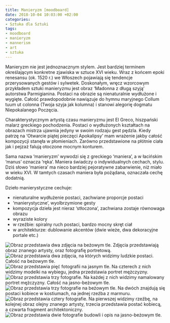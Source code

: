 ```yaml
---
title: Manieryzm [moodboard]
date: 2018-10-04 10:03:00 +02:00
categories:
- Sztuka dla Sztuki
tags:
- moodboard
- manieryzm
- mannerism
- art
- sztuka
---
```


Manieryzm nie jest jednoznacznym stylem. Jest bardziej terminem określającym konkretne zjawiska w sztuce XVI wieku. Wraz z końcem epoki renesansu (ok. 1520 r.) we Włoszech pojawiają się tendencje przerysowanych gestów i sylwetek. Doskonałym, wręcz wzorcowym przykładem sztuki manieryzmu jest obraz ‘Madonna z długą szyją’ autorstwa Parmigianina. Postaci na obrazie są nienaturalnie wydłużone i wygięte. Całość prawdopodobnie nawiązuje do hymnu maryjnego Collum tuum ut colonna (Twoja szyja jak kolumna) i stanowi alegorię dogmatu Niepokalanego Poczęcia.

Charakterystycznym artystą czasu manieryzmu jest El Greco, hiszpański malarz greckiego pochodzenia. Postaci o wydłużonych kształtach na obrazach mistrza ujawnia jedyny w swoim rodzaju gest pędzla. Kiedy patrzę na ‘Otwarcie piątej pieczęci Apokalipsy’ mam wrażenie jakby całość kompozycji stanęła w płomieniach. Zarówno przedstawione na płótnie ciała jak i pejzaż falują otoczone mocnym konturem. 

Sama nazwa ‘manieryzm’ wywodzi się z greckiego ‘maniera’, a w łacińskim ‘manus’ oznacza ‘ręka’. Maniera świadczy o indywidualnych cechach, stylu. Dziś słowo ‘maniera’ ma nieco bardziej pejoratywne zabarwienie, niż miało w wieku XVI. W tamtych czasach maniera była pożądana, oznaczała cechę dodatnią. 

Dzieło manierystyczne cechuje:

* nienaturalne wydłużenie postaci, zachwiane proporcje postaci
* ‘manierystyczne’, wyolbrzymione gesty
* kompozycja dzieła jest nieraz ‘stłoczona’, zachwiana zostaje równowaga obrazu
* wyraziste kolory
* w rzeźbie: spiralny ruch postaci, bardzo mocny skręt ciał
* w architekturze: dublowanie akcentów (dwie wieże, dwa dekoracyjne portale etc.)

![Obraz przedstawia dwa zdjęcia na beżowym tle. Zdjęcia przedstawiają obraz znanego artysty, oraz fotografię portretową.](https://assets2.ello.co/uploads/asset/attachment/8307655/ello-optimized-f9a0f25f.jpg)
![Obraz przedstawia dwa zdjęcia, na których widzimy ludzkie postaci. Całość na beżowym tle.](https://assets0.ello.co/uploads/asset/attachment/8307659/ello-optimized-5dd09087.jpg)
![Obraz przedstawia pięć fotografii na jasnym tle. Na czterech z nich widzimy modelki na wybiegu, jedna przedstawia portret mężczyzny.](https://assets2.ello.co/uploads/asset/attachment/8307661/ello-optimized-dcb2936c.jpg)
![Obraz przedstawia trzy fotografie. Na każdej z nich widzimy namalowany portret mężczyzny. Całość na jasno-beżowym tle.](https://assets2.ello.co/uploads/asset/attachment/8307662/ello-optimized-b7705a28.jpg)
![Obraz przedstawia trzy fotografie na beżowym tle. Na dwóch znajdują się postaci kobiece w kostiumach, na jednej rzeźba z marmuru.](https://assets2.ello.co/uploads/asset/attachment/8307663/ello-optimized-587b3df3.jpg)
![Obraz przedstawia cztery fotografie. Na pierwszej widzimy rzeźbę, na kolejnej obraz olejny znanego artysty, trzecia przedstawia postać kobiecą, a czwarta fragment architektoniczny.](https://assets1.ello.co/uploads/asset/attachment/8307667/ello-optimized-98fe9e62.jpg)
![Obraz przedstawia dwie fotografie budowli i opis na jasno-beżowym tle.](https://assets1.ello.co/uploads/asset/attachment/8307668/ello-optimized-71cbd56a.jpg)